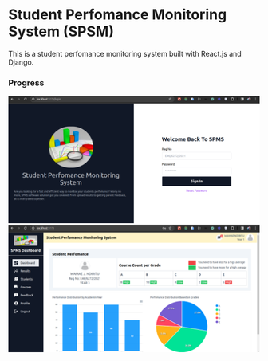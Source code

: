 #  Student Perfomance Monitoring System (SPSM)
This is a student perfomance monitoring system built with React.js and Django.

### Progress
![Login Page](./frontend/public/login.png)
![Login Page](./frontend/public/home.png)